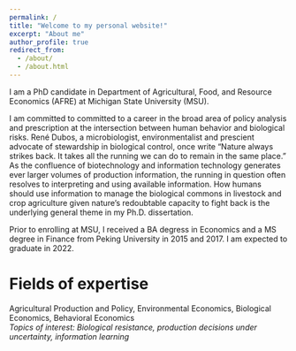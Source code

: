 ```yaml
---
permalink: /
title: "Welcome to my personal website!"
excerpt: "About me"
author_profile: true
redirect_from: 
  - /about/
  - /about.html
---
```



I am a PhD candidate in Department of Agricultural, Food, and Resource Economics (AFRE) at Michigan State University (MSU). 

I am committed to committed to a career in the broad area of policy analysis and prescription at the intersection between human behavior and biological risks. René Dubos, a microbiologist, environmentalist and prescient advocate of stewardship in biological control, once write “Nature always strikes back. It takes all the running we can do to remain in the same place.” As the confluence of biotechnology and information technology generates ever larger volumes of production information, the running in question often resolves to interpreting and using available information. How humans should use information to manage the biological commons in livestock and crop agriculture given nature’s redoubtable capacity to fight back is the underlying general theme in my Ph.D. dissertation.

Prior to enrolling at MSU, I received a BA degress in Economics and a MS degree in Finance from Peking University in 2015 and 2017. I am expected to graduate in 2022.

Fields of expertise 
======
Agricultural Production and Policy, Environmental Economics, Biological Economics, Behavioral Economics    
*Topics of interest: Biological resistance, production decisions under uncertainty, information learning*
